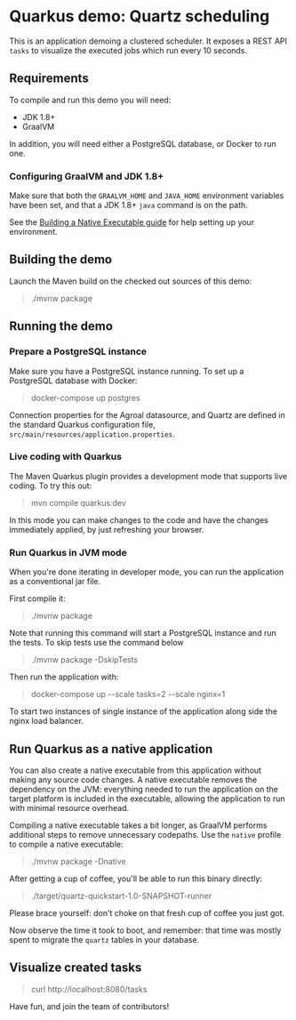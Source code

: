 # Quarkus demo: Quartz scheduling

This is an application demoing a clustered scheduler.
It exposes a REST API `tasks` to visualize the executed jobs which run every 10 seconds. 

## Requirements

To compile and run this demo you will need:

- JDK 1.8+
- GraalVM

In addition, you will need either a PostgreSQL database, or Docker to run one.

### Configuring GraalVM and JDK 1.8+

Make sure that both the `GRAALVM_HOME` and `JAVA_HOME` environment variables have
been set, and that a JDK 1.8+ `java` command is on the path.

See the [Building a Native Executable guide](https://quarkus.io/guides/building-native-image)
for help setting up your environment.

## Building the demo

Launch the Maven build on the checked out sources of this demo:

> ./mvnw package

## Running the demo

### Prepare a PostgreSQL instance

Make sure you have a PostgreSQL instance running. To set up a PostgreSQL database with Docker:

> docker-compose up postgres

Connection properties for the Agroal datasource, and Quartz are defined in the standard Quarkus configuration file,
`src/main/resources/application.properties`.

### Live coding with Quarkus

The Maven Quarkus plugin provides a development mode that supports
live coding. To try this out:

>  mvn compile quarkus:dev

In this mode you can make changes to the code and have the changes immediately applied, by just refreshing your browser.

### Run Quarkus in JVM mode

When you're done iterating in developer mode, you can run the application as a
conventional jar file.

First compile it:

> ./mvnw package

Note that running this command will start a PostgreSQL instance and run the tests. To skip tests use the command below

> ./mvnw package -DskipTests

Then run the application with:

> docker-compose up --scale tasks=2 --scale nginx=1

To start two instances of single instance of the application along side the nginx load balancer.

## Run Quarkus as a native application

You can also create a native executable from this application without making any
source code changes. A native executable removes the dependency on the JVM:
everything needed to run the application on the target platform is included in
the executable, allowing the application to run with minimal resource overhead.

Compiling a native executable takes a bit longer, as GraalVM performs additional
steps to remove unnecessary codepaths. Use the  `native` profile to compile a
native executable:

> ./mvnw package -Dnative

After getting a cup of coffee, you'll be able to run this binary directly:

> ./target/quartz-quickstart-1.0-SNAPSHOT-runner

Please brace yourself: don't choke on that fresh cup of coffee you just got.

Now observe the time it took to boot, and remember: that time was mostly spent to migrate the `quartz` tables in your database.

## Visualize created tasks

> curl http://localhost:8080/tasks

Have fun, and join the team of contributors!
